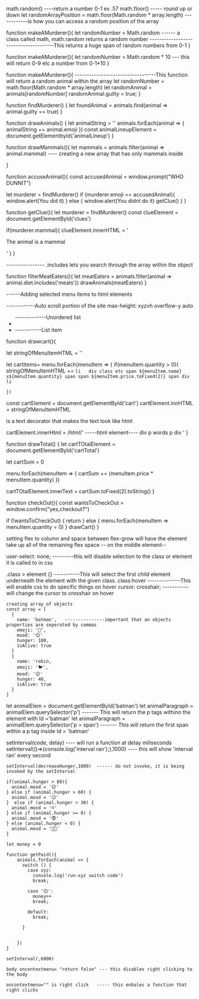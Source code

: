 
<!-- STUB -->
<!-- SECTION ANIMAL MURDER MYSTERY -->
math.random() ----return a number 0-1 ex .57
math.floor() ----- round up or down
let randomArrayPosition = math.floor(Math.random * array.length) ------------is how you can access a random position of the array

<!-- SECTION assign guilty -->
function makeAMurderer(){
  let randomNumber = Math.random ------ a class called math, math.random returns a random number
  --------------------------------------This returns a huge span of random numbers from 0-1
}

function makeAMurderer(){
  let randomNumber = Math.random * 10 --- this will return 0-9 etc a number from 0-1*10
}

function makeAMurderer(){  ----------------------------------This function will return a random animal within the array
  let randomNumber = math.floor(Math.random * array.length)
  let randomAnimal = animals[randomNumber]
  randomAnimal.guilty = true;
}

<!-- SECTION find murderer -->
function findMurderer() {
  let foundAnimal = animals.find(animal => animal.guilty == true)
}

<!-- SECTION draw lineup -->
function drawAnimals() {
    let animalString = ''
  animals.forEach(animal => {
    animalString += animal.emoji
  })
  const animalLineupElement =  document.getElementbyId('animalLineup')
}

<!-- SECTION find mammals -->
function drawMammals(){
  let mammals = animals.filter(animal => animal.mammal)  ---- creating a new array that has only mammals inside

}

<!-- SECTION accuse -->
function accuseAnimal(){
  const accusedAnimal = window.prompt("WHO DUNNIT")
  
  let murderer = findMurderer()
  if (murderer.emoji == accusedAnimal){
    window.alert(You did it)
  } else {
    window.alert(You didnt do it)
    getClue()
  }
}

<!-- SECTION  Get murderer clue -->
function getClue(){
  let murderer = findMurderer()
  const clueElement = document.getElementById('clues')

  if(murderer.mammal){
    clueElement.innerHTML =  '<p> The animal is a mammal</p>'
    }
}

<!-- SECTION filter meat eaters --> ---------------- .includes lets you search through the array within the object
function filterMeatEaters(){
  let meatEaters = animals.filter(animal => animal.diet.includes('meats'))
  drawAnimals(meatEaters)
}

<!-- STUB -->

<!-- SECTION PASTAS -->

------Adding selected menu items to html elements

<!-- NOTE auto scroll with in an element //really tall column -->
------------Auto scroll portion of the site
max-height: xyzvh
overflow-y  auto

<Ul id= "cart"> -------------Unordered list
<li><li> -----------List item
</ul>

function drawcart(){

  let stringOfMenuItemHTML = ''

  let cartItems= menu.forEach(menuItem => {
    if(menuItem.quantity > 0){
      stringOfMenuItemHTML += `
        li  
          div class etc
            span ${menuItem.name} x${menuItem.quantity} span
            span ${menuItem.price.toFixed(2)} span
          div
        li
      `

    })

  const cartElement = document.getElementById('cart')
  cartElement.innHTML = stringOfMenuItemHTML

  <!-- NOTE /*html*/ --> is a text decorator that makes the text look like html
  cartElement.innerHtml = /*html*/'
        -----html element----
        div
          p
            words
          p
        div
  '
}

function drawTotal() {
  let cartTOtalElement = document.getElementById('cartTotal')

  let cartSum = 0

  menu.forEach(menuItem => {
    cartSum += (menuItem.price * menuItem.quantity)
  })

  cartTOtalElement.innerText = cartSum.toFixed(2).toString()
}

function checkOut(){
  const wantsToCheckOut = window.confirm("yes,checkout?")

  if (!wantsToCheckOut) {
    return
  } else {
    menu.forEach(menuItem => menuItem.quantity = 0)
  }
  drawCart()
}

<!-- SECTION ZOO KEEPER -->
<!-- 
  Game has moving elements that bounce within a box
  Game has a step system that -- happiness over time (5sec)
  There are mulitple elements
  system evaluates average happiness and returns a ranked paycheck
 -->
 setting flex to column and space between
 flex-grow will have the element take up all of the remaining flex space -- on the middle element--

user-select: none; ---------this will disable selection to the class or element it is called to in css

 .class > element {} -----------This will select the first child element underneath the element with the given class
 .class:hover --------------This will enable css to do specific things on hover
    cursor: crosshair; ----------- will change the cursor to crosshair on hover

    creating array of objects
    const array = [
      {
        name: 'batman',   ---------------important that an objects properties are seperated by commas
        emoji: '🦇',
        mood: '😊'
        hunger: 100,
        isAlive: true
      }
      {
        name: 'robin, 
        emoji: '🐦',
        mood: '😊'
        hunger: 40,
        isAlive: true
      }
    ]

  let animalElem = document.getElementById('batman')
  let animalParagraph = animalElem.querySelector('p') ------- This will return the p tags withinn the element with Id ='batman'
  let animalParagraph = animalElem.querySelector('p > span') ------- This will return the first span within a p tag inside Id = 'batman'

  setInterval(code, delay) ---- will run a function at delay miliseconds
    setInterval(()=>{console.log('interval ran');},1000) ---- this will show 'interval ran' every second

    setInterval(decreaseHunger,1000)  ------ do not invoke, it is being invoked by the setInterval

    if(animal.hunger > 80){
      animal.mood = '😊'
    } else if (animal.hunger > 60) {
      animal.mood = '😐'
    }  else if (animal.hunger > 30) {
      animal.mood = '☹️'
    } else if (animal.hunger >= 0) {
      animal.mood = '😨'
    } else (animal.hunger < 0) {
      animal.mood = '🧑‍🌾'
    }

    let money = 0

    function getPaid(){
        animals.forEach(animal => {
          switch () {
            case xyz:
              console.log('run-xyz switch code')
              break;

            case '😊':
              money++
              break;

            default:
              break;

          }


        })
    }

    setInterval(,6000)

    body oncontextmenu= "return false" --- this disables right clicking to the body

    oncontextmenu="" is right click   ----- this enbales a function that right clicks